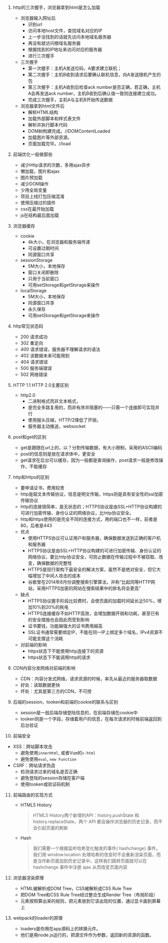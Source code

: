 1. http的三次握手，浏览器拿到html是怎么加载
    - 浏览器输入网址后
        - 识别url
        - 访问本地host文件，查找域名对应的IP
        - 上一步没找到的话就先访问本地域名服务器
        - 再没有就访问根域名服务器
        - 根据找到的IP地址来访问对应的服务器
        - 进行三次握手
    - 三次握手
        - 第一次握手：主机A发送位码，A要求建立联机；
        - 第二次握手：主机B收到请求后要确认联机信息，向A发送随机产生的包
        - 第三次握手：主机A收到后检查ack number是否正确，若正确，主机A会再发送ack number，主机B收到后确认值一致则连接建立成功。
        - 完成三次握手，主机A与主机B开始传送数据
    - 浏览器拿到html文件后
        - 解析HTML结构
        - 加载外部脚本和样式表文件
        - 解析并执行脚本代码
        - DOM树构建完成。//DOMContentLoaded
        - 加载图片等外部资源。
        - 页面加载完毕。//load

2. 前端优化一般做那些
    - 减少Http请求的次数，多用ajax异步
    - 懒加载，图片和ajax
    - 图片预加载
    - 减少DOM操作
    - 少用全局变量
    - 项目上线打包压缩混淆
    - 使用压缩过的插件
    - css在最开始加载
    - js在结构最后面加载

3. 浏览器缓存
    - cookie
        - 4k大小，在浏览器和服务端传递
        - 可设置过期时间
        - 同源窗口共享
    - sessionStorage
        - 5M大小，本地保存
        - 窗口关闭即删除
        - 只用于当前窗口
        - 可用setStorage和getStorage来操作
    - localStorage
        - 5M大小，本地保存
        - 同源窗口共享
        - 永久保存
        - 可用setStorage和getStorage来操作

4. http常见状态码
    - 200 请求成功
    - 302 重定向
    - 400 请求错误，服务器不理解请求的语法
    - 402 该数据未来可能用到
    - 404 请求错误
    - 500 服务端错误
    - 502 网络错误

5. HTTP 1.1 HTTP 2.0主要区别
    - http2.0
        - 二进制格式而非文本格式，
        - 是完全多路复用的，而非有序并阻塞的——只需一个连接即可实现并行
        - 使用报头压缩，HTTP/2降低了开销，
        - 服务器主动推送，websocket

6. post和get的区别
    - get是跟随在url上的，以？分割传输数据，有大小限制，采用的ASCII编码
    - post的信息则是放在请求体中，更安全
    - get请求在后台可以缓存，因为一般都是查询操作，post请求一般是修改操作，不能缓存

7. http和https的区别
    - 要申请证书，费用较贵
    - http是超文本传输协议，信息是明文传输，https则是具有安全性的ssl加密传输协议
    - http的连接很简单，是无状态的；HTTPS协议是由SSL+HTTP协议构建的可进行加密传输、身份认证的网络协议，比http协议安全。
    - http和https使用的是完全不同的连接方式，用的端口也不一样，前者是80，后者是443
    - 优点
        - 使用HTTPS协议可认证用户和服务器，确保数据发送到正确的客户机和服务器
        - HTTPS协议是由SSL+HTTP协议构建的可进行加密传输、身份认证的网络协议，要比http协议安全，可防止数据在传输过程中不被窃取、改变，确保数据的完整性
        - HTTPS是现行架构下最安全的解决方案，虽然不是绝对安全，但它大幅增加了中间人攻击的成本
        - 谷歌曾在2014年8月份调整搜索引擎算法，并称“比起同等HTTP网站，采用HTTPS加密的网站在搜索结果中的排名将会更高”
    - 缺点
        - HTTPS协议握手阶段比较费时，会使页面的加载时间延长近50%，增加10%到20%的耗电
        - HTTPS连接缓存不如HTTP高效，会增加数据开销和功耗，甚至已有的安全措施也会因此而受到影响
        - 证书要钱，功能越强大的证书费用越高
        - SSL证书通常需要绑定IP，不能在同一IP上绑定多个域名，IPv4资源不可能支撑这个消耗
    - 对前端的影响
        - https状态下不能使用http连接下的资源
        - https状态下不能调用http的请求

8. CDN内容分发网络对前端的影响
    - CDN：内容分发式网络，请求资源的时候，率先从最近的服务器取数据
    - 好处：读取数据更快
    - 坏处：尤其是第三方的CDN，不可控

9. 后端的session，tooken和前端的cookie的联系与区别
    - session是一般后端存储登陆信息的，在前端存储在cookie中
    - tooken则是一个字段，存储着用户的信息，在每次请求的时候前端返回到后台验证

10. 前端安全
- XSS：跨站脚本攻击
    - 避免使用`innerHtml`, 或者Vue的`v-html`
    - 避免使用`eval`, `new Function`
- CSRF：跨站请求伪造
    - 检测请求过来的域名是否正确
    - 避免登陆的session存储在客户端
    - 使用tooken或验证码机制

11. 前端路由的实现方式
    - HTML5 History
        > HTML5 History两个新增的API：history.pushState 和 history.replaceState，两个 API 都会操作浏览器的历史记录，而不会引起页面的刷新
    - Hash
        > 我们需要一个根据监听哈希变化触发的事件( hashchange) 事件。我们用 window.location 处理哈希的改变时不会重新渲染页面，而是当作新页面加到历史记录中，这样我们跳转页面就可以在 hashchange 事件中注册 ajax 从而改变页面内容

12. 浏览器渲染原理
    - HTML被解析成DOM Tree，CSS被解析成CSS Rule Tree
    - 把DOM Tree和CSS Rule Tree经过整合生成Render Tree（布局阶段）
    - 元素按照算出来的规则，把元素放到它该出现的位置，通过显卡画到屏幕上

13. webpack的loader的原理
    - loaders是你用在app源码上的转换元件。
    - 他们是用node.js运行的，把源文件作为参数，返回新的资源的函数。

